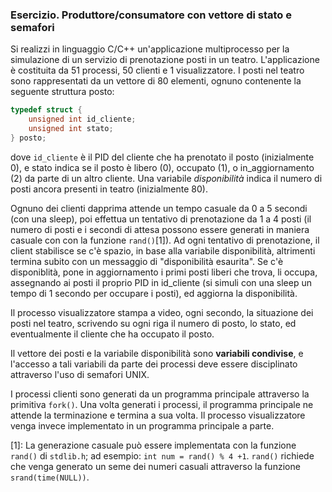 ### Esercizio. Produttore/consumatore con vettore di stato e semafori


Si realizzi in linguaggio C/C++ un'applicazione multiprocesso per la simulazione di un servizio di prenotazione posti in un teatro. L'applicazione è costituita da 51 processi, 50 clienti e 1 visualizzatore. I posti nel teatro sono rappresentati da un vettore di 80 elementi, ognuno contenente la seguente struttura posto:

```c
typedef struct {
    unsigned int id_cliente;
    unsigned int stato; 
} posto;
```

dove ``id_cliente`` è il PID del cliente che ha prenotato il posto (inizialmente 0), e stato indica se il posto è libero (0), occupato (1), o in_aggiornamento (2) da parte di un altro cliente. Una variabile _disponibilità_ indica il numero di posti ancora presenti in teatro (inizialmente 80).

Ognuno dei clienti dapprima attende un tempo casuale da 0 a 5 secondi (con una sleep), poi effettua un tentativo di prenotazione da 1 a 4 posti (il numero di posti e i secondi di attesa possono essere generati in maniera casuale con con la funzione ``rand()``[1]). Ad ogni tentativo di prenotazione, il client stabilisce se c'è spazio, in base alla variabile disponibilità, altrimenti termina subito con un messaggio di "disponibilità esaurita". Se c'è disponiblità, pone in aggiornamento i primi posti liberi che trova, li occupa, assegnando ai posti il proprio PID in id_cliente (si simuli con una sleep un tempo di 1 secondo per occupare i posti), ed aggiorna la disponibilità.

Il processo visualizzatore stampa a video, ogni secondo, la situazione dei posti nel teatro, scrivendo su ogni riga il numero di posto, lo stato, ed eventualmente il cliente che ha occupato il posto.

Il vettore dei posti e la variabile disponibilità sono **variabili condivise**, e l'accesso a tali variabili da parte dei processi deve essere disciplinato attraverso l'uso di semafori UNIX.

I processi clienti sono generati da un programma principale attraverso la primitiva ``fork()``. Una volta generati i processi, il programma principale ne attende la terminazione e termina a sua volta. Il processo visualizzatore venga invece implementato in un programma principale a parte.

[1]: La generazione casuale può essere implementata con la funzione ``rand()`` di ``stdlib.h``; ad esempio: ``int num = rand() % 4 +1``. ``rand()`` richiede che venga generato un seme dei numeri casuali attraverso la funzione ``srand(time(NULL))``.
